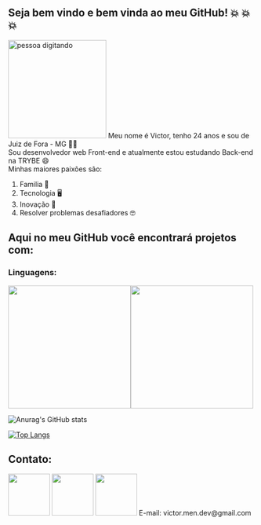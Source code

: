 <h2>Seja bem vindo e bem vinda ao meu GitHub! 💥 💥 💥</h2>
<img src="https://www.fabiosilvalima.net/wp-content/uploads/2017/04/fabiosilvalima-sairfazendo.gif" alt="pessoa digitando" width="200px">
<span>Meu nome é Victor, tenho 24 anos e sou de Juiz de Fora - MG 👦🏾</span><br>
<span>Sou desenvolvedor web Front-end e atualmente estou estudando Back-end na TRYBE 😄</span><br>
<span>Minhas maiores paixões são:
  <ol>
    <li>Familia 🥰</li>
    <li>Tecnologia 🖥️</li>
    <li>Inovação 🚀</li>
    <li>Resolver problemas desafiadores 🤓</li>
  </ol>
</span>
<h2>Aqui no meu GitHub você encontrará projetos com:</h2>

<h3>Linguagens:</h3>
  <img src="https://icon-library.com/images/html5-icon-png/html5-icon-png-1.jpg" width="250px"/><img src="http://assets.stickpng.com/images/584830f5cef1014c0b5e4aa1.png" width="250px" />

![Anurag's GitHub stats](https://github-readme-stats.vercel.app/api?username=victor160997&hide=contribs,prs)

[![Top Langs](https://github-readme-stats.vercel.app/api/top-langs/?username=victor160997&layout=compact)](https://github.com/anuraghazra/github-readme-stats)

<h2>Contato:</h2>
  <a href="https://github.com/victor160997" target="_blank" rel="noreferrer"><img src="https://camo.githubusercontent.com/5aa8b28e61d751397995c7cb0e2c9225f3a54562ef3923b4fe1d0fd98f275ba3/68747470733a2f2f696d672e736869656c64732e696f2f62616467652f2d4769746875622d3030303f7374796c653d666c61742d737175617265266c6f676f3d476974687562266c6f676f436f6c6f723d7768697465266c696e6b3d68747470733a2f2f6769746875622e636f6d2f70656775696d61736964" width="85px"/></a>
<a href="https://www.linkedin.com/in/victor-mendon%C3%A7a-915519216/" target="_blank" rel="noreferrer"><img src="https://camo.githubusercontent.com/b0d5f2747001255786f0cc5d1f975e7de50c18f028b03cb9363fe5f7ee2c52ab/68747470733a2f2f696d672e736869656c64732e696f2f62616467652f2d4c696e6b6564496e2d626c75653f7374796c653d666c61742d737175617265266c6f676f3d4c696e6b6564696e266c6f676f436f6c6f723d7768697465266c696e6b3d68747470733a2f2f7777772e6c696e6b6564696e2e636f6d2f696e2f6775696c6865726d6f2d6d617369642d34393436373762382f" width="85px"/></a>
<a href="https://api.whatsapp.com/send?phone=5532984772121&text=Ol%C3%A1%20Victor%2C%20Gostaria%20de%20saber%20mais%20a%20respeito%20do%20seu%20trabalho%20%3AD" target="_blank" rel="noreferrer"><img src="http://clinicasegatto.com.br/wp-content/uploads/2018/08/Bot%C3%A3o-WhatsApp.png" width="85px" /></a>
<span>E-mail: victor.men.dev@gmail.com</span>
